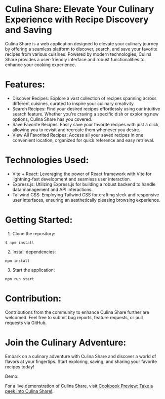 # Culina Share: Elevate Your Culinary Experience with Recipe Discovery and Saving

Culina Share is a web application designed to elevate your culinary journey by offering a seamless platform to discover, search, and save your favorite recipes from various cuisines. Powered by modern technologies, Culina Share provides a user-friendly interface and robust functionalities to enhance your cooking experience.

# Features:
  - Discover Recipes: Explore a vast collection of recipes spanning across different cuisines, curated to inspire your culinary creativity.
  - Search Recipes: Find your desired recipes effortlessly using our intuitive search feature. Whether you're craving a specific dish or exploring new options, Culina Share has you covered.
  - Save Favorite Recipes: Easily save your favorite recipes with just a click, allowing you to revisit and recreate them whenever you desire.
  - View All Favorited Recipes: Access all your saved recipes in one convenient location, organized for quick reference and easy retrieval.

# Technologies Used:
  - Vite + React: Leveraging the power of React framework with Vite for lightning-fast development and seamless user interaction.
  - Express.js: Utilizing Express.js for building a robust backend to handle data management and API interactions.
  - Tailwind CSS: Employing Tailwind CSS for crafting sleek and responsive user interfaces, ensuring an aesthetically pleasing browsing experience.

# Getting Started:
1. Clone the repository:
```
$ npm install
```

2. Install dependencies:
```
npm install
```

3. Start the application:
```
npm run start
```

# Contribution:

Contributions from the community to enhance Culina Share further are welcomed. Feel free to submit bug reports, feature requests, or pull requests via GitHub.

# Join the Culinary Adventure:

Embark on a culinary adventure with Culina Share and discover a world of flavors at your fingertips. Start exploring, saving, and sharing your favorite recipes today!

Demo:

For a live demonstration of Culina Share, visit [Cookbook Preview: Take a peek into Culina Share!](https://culina-share-0301.vercel.app/).
